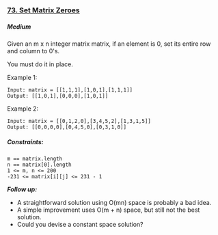 ### [73. Set Matrix Zeroes](https://leetcode.com/problems/set-matrix-zeroes/)

##### Medium

Given an m x n integer matrix matrix, if an element is 0, set its entire row and column to 0's.

You must do it in place.

 

Example 1:
```JS
Input: matrix = [[1,1,1],[1,0,1],[1,1,1]]
Output: [[1,0,1],[0,0,0],[1,0,1]]
```


Example 2:
```JS
Input: matrix = [[0,1,2,0],[3,4,5,2],[1,3,1,5]]
Output: [[0,0,0,0],[0,4,5,0],[0,3,1,0]]
```


##### Constraints:
```JS
m == matrix.length
n == matrix[0].length
1 <= m, n <= 200
-231 <= matrix[i][j] <= 231 - 1
```

***Follow up:***
- A straightforward solution using O(mn) space is probably a bad idea.
- A simple improvement uses O(m + n) space, but still not the best solution.
- Could you devise a constant space solution?